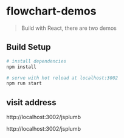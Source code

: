 # flowchart-demos

> Build with React, there are two demos 

## Build Setup

``` bash
# install dependencies
npm install

# serve with hot reload at localhost:3002
npm run start

```

## visit address

http://localhost:3002/jsplumb

http://localhost:3002/jsplumb
